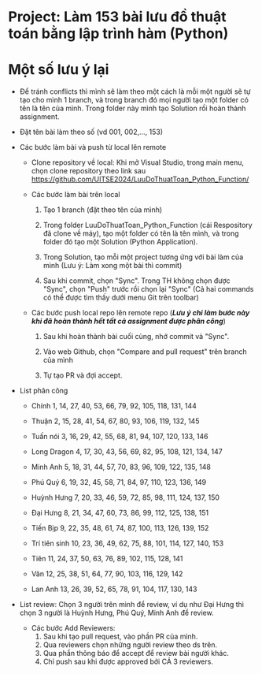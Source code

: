 # Project: Làm 153 bài lưu đồ thuật toán bằng lập trình hàm (Python)
# Một số lưu ý lại

- Để tránh conflicts thì mình sẽ làm theo một cách là mỗi một người sẽ tự tạo cho mình 1 branch, và trong branch đó mọi người tạo một folder có tên là tên của mình. Trong folder này mình tạo Solution rồi hoàn thành assignment.

- Đặt tên bài làm theo số (vd 001, 002,..., 153)
  
- Các bước làm bài và push từ local lên remote
    + Clone repository về local: Khi mở Visual Studio, trong main menu, chọn clone repository theo link sau https://github.com/UITSE2024/LuuDoThuatToan_Python_Function/
    
    + Các bước làm bài trên local
        1. Tạo 1 branch (đặt theo tên của mình)

        2. Trong folder LuuDoThuatToan_Python_Function (cái Respository đã clone về máy), tạo một folder có tên là tên mình, và trong folder đó tạo một Solution (Python Application).

        3. Trong Solution, tạo mỗi một project tương ứng với bài làm của mình (Lưu ý: Làm xong một bài thì commit)

        4. Sau khi commit, chọn "Sync". Trong TH không chọn được "Sync", chọn "Push" trước rồi chọn lại "Sync" (Cả hai commands có thể được tìm thấy dưới menu Git trên toolbar)
    
    + Các bước push local repo lên remote repo (***Lưu ý chỉ làm bước này khi đã hoàn thành hết tất cả assignment được phân công***)
        1. Sau khi hoàn thành bài cuối cùng, nhớ commit và "Sync".
        
        2. Vào web Github, chọn "Compare and pull request" trên branch của mình
     
        3. Tự tạo PR và đợi accept.

- List phân công
  + Chính 1, 14, 27, 40, 53, 66, 79, 92, 105, 118, 131, 144
  
  + Thuận 2, 15, 28, 41, 54, 67, 80, 93, 106, 119, 132, 145
  
  + Tuấn nói 3, 16, 29, 42, 55, 68, 81, 94, 107, 120, 133, 146
  
  + Long Dragon 4, 17, 30, 43, 56, 69, 82, 95, 108, 121, 134, 147
  
  + Minh Anh 5, 18, 31, 44, 57, 70, 83, 96, 109, 122, 135, 148
  
  + Phú Quý 6, 19, 32, 45, 58, 71, 84, 97, 110, 123, 136, 149
  
  + Huỳnh Hưng 7, 20, 33, 46, 59, 72, 85, 98, 111, 124, 137, 150
  
  + Đại Hưng 8, 21, 34, 47, 60, 73, 86, 99, 112, 125, 138, 151
  
  + Tiến Bịp 9, 22, 35, 48, 61, 74, 87, 100, 113, 126, 139, 152
  
  + Trí tiên sinh 10, 23, 36, 49, 62, 75, 88, 101, 114, 127, 140, 153
  
  + Tiên 11, 24, 37, 50, 63, 76, 89, 102, 115, 128, 141
  
  + Vân 12, 25, 38, 51, 64, 77, 90, 103, 116, 129, 142
  
  + Lan Anh 13, 26, 39, 52, 65, 78, 91, 104, 117, 130, 143
  
- List review: Chọn 3 người trên mình để review, ví dụ như Đại Hưng thì chọn 3 người là Huỳnh Hưng, Phú Quý, Minh Anh để review.
  + Các bước Add Reviewers:
    1. Sau khi tạo pull request, vào phần PR của mình.
    2. Qua reviewers chọn những người review theo ds trên.
    3. Qua phần thông báo để accept để review bài người khác.
    4. Chỉ push sau khi được approved bởi CẢ 3 reviewers.
